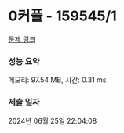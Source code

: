 # 0커플 - 159545/1 

[문제 링크](https://level.goorm.io/exam/159545/0%EC%BB%A4%ED%94%8C/quiz/1) 

### 성능 요약

메모리: 97.54 MB, 시간: 0.31 ms

### 제출 일자

2024년 06월 25일 22:04:08

